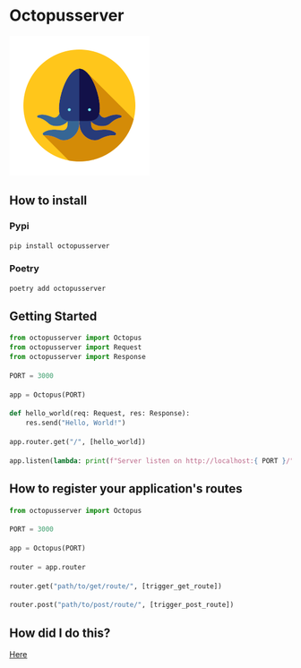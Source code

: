 # Octopusserver

![Octopus](./assets/octopus.png)

## How to install
### Pypi
```bash 
pip install octopusserver
```
### Poetry
```bash 
poetry add octopusserver
```

## Getting Started
```python
from octopusserver import Octopus
from octopusserver import Request
from octopusserver import Response

PORT = 3000

app = Octopus(PORT)

def hello_world(req: Request, res: Response):
    res.send("Hello, World!")

app.router.get("/", [hello_world])

app.listen(lambda: print(f"Server listen on http://localhost:{ PORT }/"))
```

## How to register your application's routes
```python
from octopusserver import Octopus

PORT = 3000

app = Octopus(PORT)

router = app.router

router.get("path/to/get/route/", [trigger_get_route])

router.post("path/to/post/route/", [trigger_post_route])

```

## How did I do this? 
[Here](./HOW_DID_I_DO_THIS.md) 